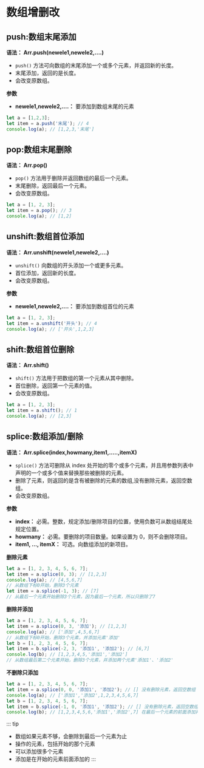 
# 数组增删改
## push:数组末尾添加

**语法： Arr.push(newele1,newele2,....)**

  - `push()` 方法可向数组的末尾添加一个或多个元素，并返回新的长度。
  - 末尾添加，返回的是长度。
  - 会改变原数组。

  **参数**
  - **newele1,newele2,....：** 要添加到数组末尾的元素

  ```js
  let a = [1,2,3];
  let item = a.push('末尾'); // 4
  console.log(a); // [1,2,3,'末尾']
  ```

## pop:数组末尾删除

**语法： Arr.pop()**

  - `pop()` 方法用于删除并返回数组的最后一个元素。
  - 末尾删除，返回最后一个元素。
  - 会改变原数组。
  ```js
  let a = [1, 2, 3];
  let item = a.pop(); // 3
  console.log(a); // [1,2]
  ```

## unshift:数组首位添加

**语法： Arr.unshift(newele1,newele2,....)**

  - `unshift()` 向数组的开头添加一个或更多元素。
  - 首位添加，返回新的长度。
  - 会改变原数组。

  **参数**
  - **newele1,newele2,....：** 要添加到数组首位的元素

  ```js
  let a = [1, 2, 3];
  let item = a.unshift('开头'); // 4
  console.log(a); // ['开头',1,2,3]
  ```

## shift:数组首位删除

**语法： Arr.shift()**

  - `shift()` 方法用于把数组的第一个元素从其中删除。
  - 首位删除，返回第一个元素的值。
  - 会改变原数组。
  ```js
  let a = [1, 2, 3];
  let item = a.shift(); // 1
  console.log(a); // [2,3]
  ```

## splice:数组添加/删除

**语法： Arr.splice(index,howmany,item1,.....,itemX)**

  - `splice()` 方法可删除从 index 处开始的零个或多个元素，并且用参数列表中声明的一个或多个值来替换那些被删除的元素。
  - 删除了元素，则返回的是含有被删除的元素的数组,没有删除元素，返回空数组。
  - 会改变原数组。

  **参数**
  - **index：** 必需。整数，规定添加/删除项目的位置，使用负数可从数组结尾处规定位置。
  - **howmany：** 必需。要删除的项目数量。如果设置为 0，则不会删除项目。
  - **item1, …, itemX：** 可选。向数组添加的新项目。

  **删除元素**
  ```js
  let a = [1, 2, 3, 4, 5, 6, 7];
  let item = a.splice(0, 3); // [1,2,3]
  console.log(a); // [4,5,6,7]
  // 从数组下标0开始，删除3个元素
  let item = a.splice(-1, 3); // [7]
  // 从最后一个元素开始删除3个元素，因为最后一个元素，所以只删除了7
  ```
  **删除并添加**
  ```js
  let a = [1, 2, 3, 4, 5, 6, 7];
  let item = a.splice(0, 3, '添加'); // [1,2,3]
  console.log(a); // ['添加',4,5,6,7]
  // 从数组下标0开始，删除3个元素，并添加元素'添加'
  let b = [1, 2, 3, 4, 5, 6, 7];
  let item = b.splice(-2, 3, '添加1', '添加2'); // [6,7]
  console.log(b); // [1,2,3,4,5,'添加1','添加2']
  // 从数组最后第二个元素开始，删除3个元素，并添加两个元素'添加1'、'添加2'
  ```
  **不删除只添加**
  ```js
  let a = [1, 2, 3, 4, 5, 6, 7];
  let item = a.splice(0, 0, '添加1', '添加2'); // [] 没有删除元素，返回空数组
  console.log(a); // ['添加1','添加2',1,2,3,4,5,6,7]
  let b = [1, 2, 3, 4, 5, 6, 7];
  let item = b.splice(-1, 0, '添加1', '添加2'); // [] 没有删除元素，返回空数组
  console.log(b); // [1,2,3,4,5,6,'添加1','添加2',7] 在最后一个元素的前面添加两个元素
  ```
  ::: tip
  + 数组如果元素不够，会删除到最后一个元素为止
  + 操作的元素，包括开始的那个元素
  + 可以添加很多个元素
  + 添加是在开始的元素前面添加的
  :::
